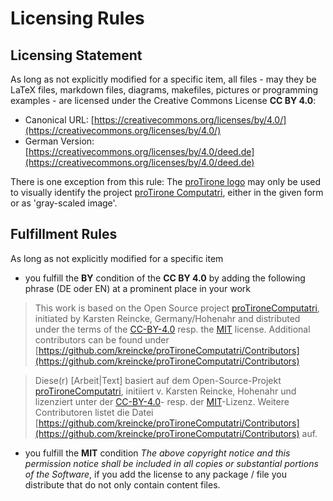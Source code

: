 <!--
% This file is part of the Open Source project 'proTironeComputatri'
% (c) 2025 Karsten Reincke (https://github.com/kreincke/proTironeComputatri)
% It is distributed under the terms of the Creative Commons license
% CC-BY-4.0 (= https://creativecommons.org/licenses/by/4.0/)
-->
<!-- LTeX:Language=en-US -->

# Licensing Rules

## Licensing Statement

As long as not explicitly modified for a specific item, all files - may they be LaTeX files, markdown files, diagrams, makefiles, pictures or programming examples - are licensed under the Creative Commons License **CC BY 4.0**: 
  * Canonical URL: [https://creativecommons.org/licenses/by/4.0/](https://creativecommons.org/licenses/by/4.0/)
  * German Version: [https://creativecommons.org/licenses/by/4.0/deed.de](https://creativecommons.org/licenses/by/4.0/deed.de)

There is one exception from this rule: The [proTirone logo](https://github.com/kreincke/proTironeComputatri/blob/main/logo.png) may only be used to visually identify the project [proTirone Computatri](https://github.com/kreincke/proTironeComputatri/), either in the given form or as 'gray-scaled image'.

## Fulfillment Rules

As long as not explicitly modified for a specific item

* you fulfill the **BY** condition of the **CC BY 4.0** by adding the following phrase (DE oder EN) at a prominent place in your work

<!-- LTeX:Language=en-US -->
> This work is based on the Open Source project [proTironeComputatri](https://github.com/kreincke/proTironeComputatri), initiated by Karsten Reincke, Germany/Hohenahr and distributed under the terms of the [CC-BY-4.0](https://creativecommons.org/licenses/by/4.0/) resp. the [MIT](https://github.com/kreincke/proTironeComputatri/LICENSE.MIT.md) license. Additional contributors can be found under [https://github.com/kreincke/proTironeComputatri/Contributors](https://github.com/kreincke/proTironeComputatri/Contributors)

<!-- LTeX:Language=de-DE -->
> Diese(r) [Arbeit|Text] basiert auf dem Open-Source-Projekt [proTironeComputatri](https://github.com/kreincke/proTironeComputatri), initiiert v. Karsten Reincke, Hohenahr und lizenziert unter der [CC-BY-4.0](https://creativecommons.org/licenses/by/4.0/)- resp. der [MIT](https://github.com/kreincke/proTironeComputatri/LICENSE.MIT.md)-Lizenz. Weitere Contributoren listet die Datei [https://github.com/kreincke/proTironeComputatri/Contributors](https://github.com/kreincke/proTironeComputatri/Contributors) auf.

* you fulfill the **MIT** condition *The above copyright notice and this permission notice shall be included in all copies or substantial portions of the Software*, if you add the license to any package / file you distribute that do not only contain content files.


